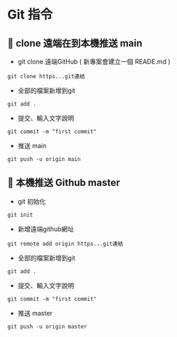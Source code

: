 # Git 指令

## :pushpin: clone 遠端在到本機推送 main

- git clone 遠端GitHub ( 新專案會建立一個 READE.md )

```
git clone https...git連結
```

- 全部的檔案新增到git
```
git add .
```

- 提交、輸入文字說明
```
git commit -m "first commit"
```

- 推送 main
```
git push -u origin main
```

## :pushpin: 本機推送 Github master

- git 初始化

```
git init  
```

- 新增遠端github網址
``` 
git remote add origin https...git連結
```

- 全部的檔案新增到git
```
git add .
```

- 提交、輸入文字說明
```
git commit -m "first commit"
```

- 推送 master
```
git push -u origin master
```


